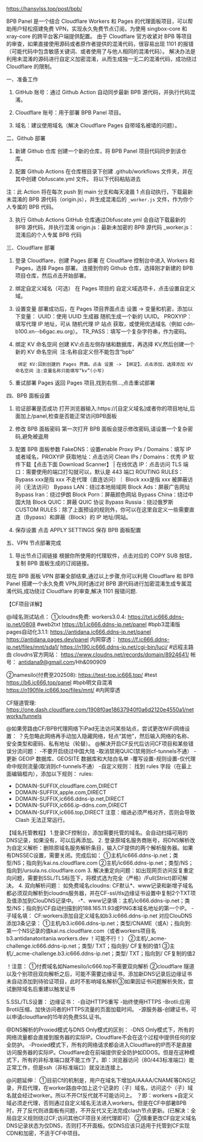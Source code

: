 https://hansvlss.top/post/bpb/

BPB Panel 是一个结合 Cloudflare Workers 和 Pages 的代理面板项目，可以帮助用户轻松搭建免费 VPN，实现永久免费节点订阅，为使用 singbox-core 和 xray-core 的跨平台客户端提供配置。
由于 Cloudflare 官方收紧对 BPB 等项目的审查，如果直接使用源码或者原作者提供的混淆代码，很容易出现 1101 的报错（可能代码中包含敏感关键词、或者使用了与他人相同的混淆代码）。
解决办法是利用未混淆的源码进行自定义加密混淆，从而生成独一无二的混淆代码，成功绕过 Cloudflare 的限制。

一、准备工作

1. GitHub 账号：通过 Github Action 自动同步最新 BPB 源代码，并执行代码混淆。

2. Cloudflare 账号：用于部署 BPB Panel 项目。

3. 域名：建议使用域名（解决 Cloudflare Pages 自带域名被墙的问题）。

二、Github 部署

1. 新建 Github 仓库
		创建一个新的仓库，将 BPB Panel 项目代码同步到该仓库。

2. 配置 Github Actions
		在仓库根目录下创建 .github/workflows 文件夹，并在其中创建 Obfuscate.yml 文件。
		将以下代码粘贴进去

注：此 Action 将在每次 push 到 main 分支和每天凌晨 1 点自动执行，下载最新未混淆的 BPB 源代码（origin.js），并生成混淆后的 `_worker.js` 文件，作为你个人专属的 BPB 代码。

3. 执行 Github Actions
		GitHub 仓库通过Obfuscate.yml 会自动下载最新的 BPB 源代码，并执行混淆
		origin.js：最新未加密的 BPB 源代码
		_worker.js：混淆后的个人专属 BPB 代码

三、Cloudflare 部署

1. 登录 Cloudflare，创建 Pages 部署
		在 Cloudflare 控制台中进入 Workers 和 Pages，选择 Pages 部署。		连接到你的 Github 仓库，选择刚才新建的 BPB 项目仓库，然后点击开始部署。

2. 绑定自定义域名（可选）
		在 Pages 项目的 自定义域选项卡，点击设置自定义域。

3. 设置变量
部署成功后，在 Pages 项目界面点击 设置 -> 变量和机密，添加以下变量：
		UUID：使用 UUID 生成器 随机生成一个新的 UUID。
		PROXYIP：填写代理 IP 地址，可从 随机代理 IP 站点 获取，或使用优选域名（例如 cdn-b100.xn--b6gac.eu.org）。
		TR_PASS：填写一个复杂字符串，作为密码。

4. 绑定 KV 命名空间
		创建 KV:点击左侧存储和数据库，再选择 KV,然后创建一个新的 KV 命名空间   注:名称自定义但不能包含“bpb”
		
		绑定 KV:回到创建的 Pages 界面。点击 设置 -> 【绑定】，点击添加，选择添加 KV 命名空间 注:变量名称只能填写“kv”(小写)

5. 重试部署 Pages
		返回 Pages 项目,找到右侧...,点击重试部署

四、BPB 面板设置

1. 验证部署是否成功
		打开浏览器输入:https://[自定义域名]或者你的项目地址,后面加上/panel,检查是否能正常访问BPB面板

2. 修改 BPB 面板密码
		第一次打开 BPB 面板会提示修改密码,请设置一个复杂密码,避免被盗用

3. 配置 BPB 面板参数
		FakeDNS：设置enable
		Proxy IPs / Domains：填写 IP 或者域名，PROXYIP 获取地址：点击访问
		Clean IPs / Domains：优秀 IP 软件下载【点击下面 Download Scanner】 | 在线优选 IP：点击访问
		TLS 端口：需要使用的端口打勾就可以，默认是 443 端口
		ROUTING RULES：Bypass xxx是指 xxx 不走代理（直连访问）｜ Block xxx是指 xxx 被屏蔽访问（无法访问）
		Bypass LAN：绕过本地局域网
		Block Ads：屏蔽广告网址
		Bypass Iran：绕过伊朗
		Block Porn：屏蔽颜色网站
		Bypass China：绕过中国大陆
		Block QUIC：屏蔽 QUIC 协议
		Bypass Russia：绕过俄罗斯
		CUSTOM RULES：除了上面预设的规则外，你可以在这里自定义一些需要直连（Bypass）和屏蔽（Block）的 IP 地址/网站。

4. 保存设置
		点击 APPLY SETTINGS 保存 BPB 面板配置

五、VPN 节点部署完成

1. 导出节点订阅链接
		根据你所使用的代理软件，点击对应的 COPY SUB 按钮，复制 BPB 面板生成的订阅链接。

现在 BPB 面板 VPN 部署全部结束,通过以上步骤,你可以利用 Cloudflare 和 BPB Panel 搭建一个永久免费 VPN,同时通过对 BPB 源代码进行加密混淆生成专属混淆代码,成功绕过 Cloudflare 的审查,解决 1101 报错问题.



【CF项目详解】

@i域名测试站点：
①cloudns免费:
workers3.0.4:
https://txt.ic666.ddns-ip.net/0808 #web2txt
https://b1.ic666.ddns-ip.net/panel #bpb3混淆版
pages自动化3.1.1:
https://antidana.ic666.ddns-ip.net/panel
https://antidana.pages.dev/panel
内网穿透：
https://f.ic666.ddns-ip.net/files/mnt/sda1/
https://n190.ic666.ddns-ip.net/cgi-bin/luci/ #远程主路由
cloudns官方网站：
https://www.cloudns.net/records/domain/8924641/
帐号：
antidana9@gmail.com/Hh&090909 

②namesilo(付费至202508):
https://test-top.ic666.top/ #test
https://b6.ic666.top/panel #bpb明文自混淆
https://n190file.ic666.top/files/mnt/ #内网穿透

CF隧道管理:
https://one.dash.cloudflare.com/1908f0ae18637940f0a6d2120e4550a1/networks/tunnels

@如果旁路由CF/BPB代理网络下iPad无法访问某些站点，尝试更改WiFi网络设置：
？先忽略此网络再手动加入隐藏网络，轻点“其他”，然后输入网络的名称、安全类型和密码、私有地址（轮替）。
@解决开启CF反代后访问CF项目和某些错误分流问题：
-不要开启绕过中国大陆
-取消禁用QUIC(禁用则cf-tunnels不通）
-更新 GEOIP 数据库、GEOSITE 数据库和大陆白名单
-覆写设置-规则设置-仅代理命中规则流量(取消则cf-tunnels不通）
-自定义规则：
找到 rules 字段（在最上面编辑框内），添加以下规则：
rules:
 - DOMAIN-SUFFIX,cloudflare.com,DIRECT
 - DOMAIN-SUFFIX,apple.com,DIRECT
 - DOMAIN-SUFFIX,ic666.ddns-ip.net,DIRECT
 - DOMAIN-SUFFIX,ic666.ip-ddns.com,DIRECT
 - DOMAIN-SUFFIX,ic666.top,DIRECT 
注意：缩进必须严格对齐，否则会导致 Clash 无法正常运行。

【域名托管教程】
1.登录CF控制台，添加需要托管的域名。会自动扫描可用的DNS记录，如果没有，可以后再添加。
2. 登录原域名服务商账号，将DNS解析改为自定义解析：删除原域名服务解析条目，输入CF提供的两个解析服务器。如果有DNSSEC设置，需要关闭。完成后如：
①主机/ic666.ddns-ip.net；类型/NS；指向到/kai.ns.cloudflare.com
②主机/ic666.ddns-ip.net；类型/NS；指向到/ursula.ns.cloudflare.com
3. 解决重定向问题：如出现网页访问反复重定向问题，需要到SSL/TLS标签下，将模式选为完全（严格）/Full(Strict)即可解决。
4. 双向解析问题：
如免费域名cloudns:
CF默认*、www记录和新增子域名都必须双向解析到cloudns服务器，并在CF-ssl/tls边缘证书设置中复制2个TXT项及值添加到ClouDNS记录中。
-*、www记录填：主机/ic666.ddns-ip.net；类型/NS；指向到/CF自动扫描到的188.165.11.93或PING本域名地址的第一个IP。
-子域名填：
CF:workers添加自定义域名如b3.ic666.ddns-ip.net
对应ClouDNS添加3条记录：
①主机/b3.ic666.ddns-ip.net；类型/CNAME（或A）；指向到:第一个NS记录的值kai.ns.cloudflare.com（或者workers项目名b3.antidanatoritania.workers.dev ！可能不行！）
②主机/_acme-challenge.ic666.ddns-ip.net；类型/ TXT；指向到/ CF复制的值1
③主机/_acme-challenge.b3.ic666.ddns-ip.net；类型/ TXT；指向到/ CF复制的值2

！注意：
①付费域名如Namesilo/ic666.top不需要双向解析
②cloudflare 隧道以及个别项目双向解析之后，可能不需要边缘证书，添加新DNS记录后边缘证书未自动添加到待验证项目，此时不影响域名解析③如果因证书问题解析失败，尝试删除域名后重建以触发证书

5.SSL/TLS设置：
边缘证书：
-自动HTTPS重写
-始终使用HTTPS
-Brotli:应用Brotli压缩，加快访问者的HTTPS流量的页面加载时间。
-源服务器-创建证书，可以申请cloudflare的15年的免费SSL证书。

@DNS解析的Proxied模式与DNS Only模式的区别：
-DNS Only模式下，所有的网络流量都会直接到服务器的实际IP。Cloudflare不会在这个过程中提供任何的安全防护。
-Proxied模式下，所有的网络请求都会进入Cloudflare的IP而不是直接访问服务器的实际IP。Cloudflare会在前端提供安全防护如DDOS。但是在这种模式下，所有的非标准端口就不能工作了。即：浏览器访问（80/443标准端口）能正常工作，但是ssh（非标准端口）就没法连接上。

@问题延伸：
①目前Cf的机制是，用户在域名下增加A/AAAA/CNAME等DNS记录，开启代理，在worker路由中加上这个记录的（子）域名，访问这个（子）域名就会经过worker。所以不开Cf反代就不可能访问上。
？即：workers +自定义域必须走代理，否则通过自定义域名无法进入workers。但是在CF中部暑BPB时，开了反代则进面板有问题，不开反代又无法完成clash节点更新。(已解决：全局自定义规则绕过CF;访问其他CF项目关闭代理即可）
②慎重更改CF自定义域名DNS记录状态为仅DNS，否则打不开面板。仅DNS应该只适用于托管到CF实现CDN和加密，不适于CF中项目。
